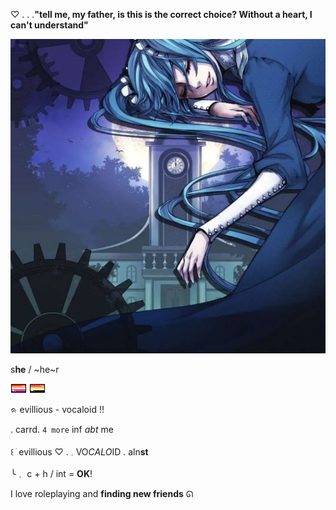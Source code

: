 ♡   .   .   .**"tell me, my father, is this is the correct choice? Without a heart, I can't understand"**

![image alt](https://github.com/ellukaswife/ellukaswife/blob/4ab8039d2eb3a85e6fe697a7821da6d2b2ae6024/Screenshot%202025-04-22%20214010.png)




  

   s**he**    /    ~he~r

 ![image alt](https://github.com/ellukaswife/ellukaswife/blob/044486f33c0d59c28f9712150c59f992b68feff8/lesbflaggpixel.png)
 ![image alt](https://github.com/ellukaswife/ellukaswife/blob/03bf3383fa7b90c57e763b53e284415c825a6e16/lithromanticflagpixel.png)       
 
ᨑ  evillious  -  vocaloid  !!

  .  carrd. `4 more` inf *abt* me
  
꒰     ׂ    evillious  ♡     .      𓈒  VO*CALO*ID   .   aln**st**

╰﹒ c + h     /    int  =  __OK__!  



   I love roleplaying and **finding new friends** ᘏ
